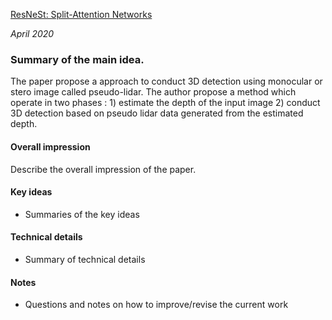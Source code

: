 [ResNeSt: Split-Attention Networks](https://hangzhang.org/files/resnest.pdf)

_April 2020_

### Summary of the main idea.
The paper propose a approach to conduct 3D detection using  monocular or stero image called pseudo-lidar. The author propose a method which operate in two phases : 1) estimate the depth of the input image 2) conduct 3D detection based on pseudo lidar data generated from the estimated depth. 

#### Overall impression
Describe the overall impression of the paper. 

#### Key ideas
- Summaries of the key ideas

#### Technical details
- Summary of technical details

#### Notes
- Questions and notes on how to improve/revise the current work  
